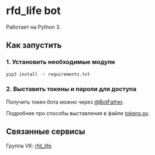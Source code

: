 # rfd_life bot

Работает на Python 3.

## Как запустить

### 1. Установить необходимые модули

```sh
pip3 install -r requirements.txt
```

### 2. Выставить токены и пароли для доступа

Получить токен бота можно через [@BotFather](https://t.me/BotFather).

Подробнее про способы выставления в файле [tokens.py](https://github.com/GimmeDanger/rfdlife_bot/blob/master/tokens.py).

## Связанные сервисы

Группа VK: [rfd_life](https://vk.com/rfd_life)
